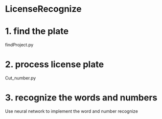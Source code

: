 # LicenseRecognize


# 1. find the plate
  findProject.py
# 2. process license plate
  Cut_number.py
# 3. recognize the words and numbers
  Use neural network to implement the word and number recognize

